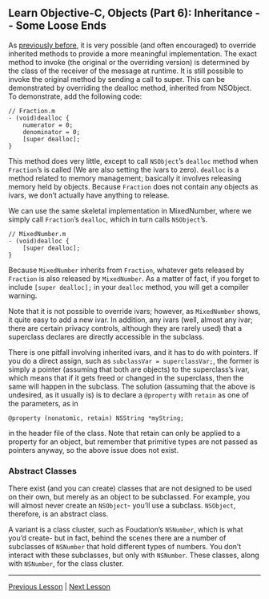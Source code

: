 ## Learn Objective-C, Objects (Part 6): Inheritance -- Some Loose Ends

As [previously before](65.md), it is very possible (and often encouraged) to override inherited methods to provide a more meaningful implementation. The exact method to invoke (the original or the overriding version) is determined by the class of the receiver of the message at runtime. It is still possible to invoke the original method by sending a call to super. This can be demonstrated by overriding the dealloc method, inherited from NSObject. To demonstrate, add the following code:

```objc
// Fraction.m
- (void)dealloc {
    numerator = 0;
    denominator = 0;
    [super dealloc];
}
```

This method does very little, except to call `NSObject`’s `dealloc` method when `Fraction`’s is called (We are also setting the ivars to zero). `dealloc` is a method related to memory management; basically it involves releasing memory held by objects. Because `Fraction` does not contain any objects as ivars, we don’t actually have anything to release.

We can use the same skeletal implementation in MixedNumber, where we simply call `Fraction`’s `dealloc`, which in turn calls `NSObject`’s.

```objc
// MixedNumber.m
- (void)dealloc {
    [super dealloc];
}
```

Because `MixedNumber` inherits from `Fraction`, whatever gets released by `Fraction` is also released by `MixedNumber`. As a matter of fact, if you forget to include `[super dealloc];` in your `dealloc` method, you will get a compiler warning.

Note that it is not possible to override ivars; however, as `MixedNumber` shows, it quite easy to add a new ivar. In addition, any ivars (well, almost any ivar; there are certain privacy controls, although they are rarely used) that a superclass declares are directly accessible in the subclass.

There is one pitfall involving inherited ivars, and it has to do with pointers. If you do a direct assign, such as `subclassVar = superclassVar;`, the former is simply a pointer (assuming that both are objects) to the superclass’s ivar, which means that if it gets freed or changed in the superclass, then the same will happen in the subclass. The solution (assuming that the above is undesired, as it usually is) is to declare a `@property` with `retain` as one of the parameters, as in

```objc
@property (nonatomic, retain) NSString *myString;
```

in the header file of the class. Note that retain can only be applied to a property for an object, but remember that primitive types are not passed as pointers anyway, so the above issue does not exist.

### Abstract Classes

There exist (and you can create) classes that are not designed to be used on their own, but merely as an object to be subclassed. For example, you will almost never create an `NSObject`- you’ll use a subclass. `NSObject`, therefore, is an abstract class.

A variant is a class cluster, such as Foudation’s `NSNumber`, which is what you’d create- but in fact, behind the scenes there are a number of subclasses of `NSNumber` that hold different types of numbers. You don’t interact with these subclasses, but only with `NSNumber`. These classes, along with `NSNumber`, for the class cluster.

---

[Previous Lesson](65.md) | [Next Lesson](67.md)
